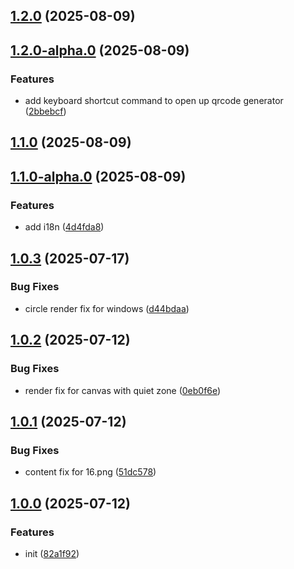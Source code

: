 ## [1.2.0](https://github.com/chromium-style-qrcode/add-qrcode-generator-icon-back-to-address-bar/compare/1.2.0-alpha.0...1.2.0) (2025-08-09)
## [1.2.0-alpha.0](https://github.com/chromium-style-qrcode/add-qrcode-generator-icon-back-to-address-bar/compare/1.1.0...1.2.0-alpha.0) (2025-08-09)

### Features

* add keyboard shortcut command to open up qrcode generator ([2bbebcf](https://github.com/chromium-style-qrcode/add-qrcode-generator-icon-back-to-address-bar/commit/2bbebcf31f462a332150963414c6c42ebcbcb3c4))
## [1.1.0](https://github.com/chromium-style-qrcode/add-qrcode-generator-icon-back-to-address-bar/compare/1.1.0-alpha.0...1.1.0) (2025-08-09)
## [1.1.0-alpha.0](https://github.com/chromium-style-qrcode/add-qrcode-generator-icon-back-to-address-bar/compare/1.0.3...1.1.0-alpha.0) (2025-08-09)

### Features

* add i18n ([4d4fda8](https://github.com/chromium-style-qrcode/add-qrcode-generator-icon-back-to-address-bar/commit/4d4fda877b2865f915ffd5df5663d657f4f84ec3))
## [1.0.3](https://github.com/chromium-style-qrcode/add-qrcode-generator-icon-back-to-address-bar/compare/1.0.2...1.0.3) (2025-07-17)

### Bug Fixes

* circle render fix for windows ([d44bdaa](https://github.com/chromium-style-qrcode/add-qrcode-generator-icon-back-to-address-bar/commit/d44bdaa032b20c59500b6011b8712f34ab0b0ef0))
## [1.0.2](https://github.com/chromium-style-qrcode/add-qrcode-generator-icon-back-to-address-bar/compare/1.0.1...1.0.2) (2025-07-12)

### Bug Fixes

* render fix for canvas with quiet zone ([0eb0f6e](https://github.com/chromium-style-qrcode/add-qrcode-generator-icon-back-to-address-bar/commit/0eb0f6e6982a66ad3f6206247179e2073d855057))
## [1.0.1](https://github.com/chromium-style-qrcode/add-qrcode-generator-icon-back-to-address-bar/compare/1.0.0...1.0.1) (2025-07-12)

### Bug Fixes

* content fix for 16.png ([51dc578](https://github.com/chromium-style-qrcode/add-qrcode-generator-icon-back-to-address-bar/commit/51dc578e22bd8e5b0a90e4d76f47e7735c9b6cde))
## [1.0.0](https://github.com/chromium-style-qrcode/add-qrcode-generator-icon-back-to-address-bar/compare/82a1f92a86f98a9c25ec653d8b1276a59edfa77f...1.0.0) (2025-07-12)

### Features

* init ([82a1f92](https://github.com/chromium-style-qrcode/add-qrcode-generator-icon-back-to-address-bar/commit/82a1f92a86f98a9c25ec653d8b1276a59edfa77f))
